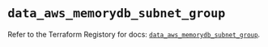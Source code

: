 # `data_aws_memorydb_subnet_group`

Refer to the Terraform Registory for docs: [`data_aws_memorydb_subnet_group`](https://registry.terraform.io/providers/hashicorp/aws/5.11.0/docs/data-sources/memorydb_subnet_group).
